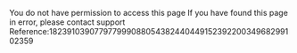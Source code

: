 You do not have permission to access this page If you have found this page in error, please contact support Reference:18239103907797799908805438244044915239220034968299102359